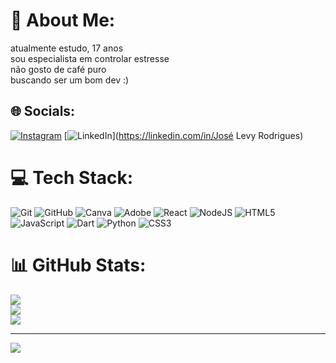 
# 💫 About Me:
atualmente estudo, 17 anos<br>sou especialista em controlar estresse<br>não gosto de café puro<br>buscando ser um bom dev :)


## 🌐 Socials:
[![Instagram](https://img.shields.io/badge/Instagram-%23E4405F.svg?logo=Instagram&logoColor=white)](https://instagram.com/rodrigues_jlevy) [![LinkedIn](https://img.shields.io/badge/LinkedIn-%230077B5.svg?logo=linkedin&logoColor=white)](https://linkedin.com/in/José Levy Rodrigues) 

# 💻 Tech Stack:
![Git](https://img.shields.io/badge/git-%23F05033.svg?style=for-the-badge&logo=git&logoColor=white) ![GitHub](https://img.shields.io/badge/github-%23121011.svg?style=for-the-badge&logo=github&logoColor=white) ![Canva](https://img.shields.io/badge/Canva-%2300C4CC.svg?style=for-the-badge&logo=Canva&logoColor=white) ![Adobe](https://img.shields.io/badge/adobe-%23FF0000.svg?style=for-the-badge&logo=adobe&logoColor=white) ![React](https://img.shields.io/badge/react-%2320232a.svg?style=for-the-badge&logo=react&logoColor=%2361DAFB) ![NodeJS](https://img.shields.io/badge/node.js-6DA55F?style=for-the-badge&logo=node.js&logoColor=white) ![HTML5](https://img.shields.io/badge/html5-%23E34F26.svg?style=for-the-badge&logo=html5&logoColor=white) ![JavaScript](https://img.shields.io/badge/javascript-%23323330.svg?style=for-the-badge&logo=javascript&logoColor=%23F7DF1E) ![Dart](https://img.shields.io/badge/dart-%230175C2.svg?style=for-the-badge&logo=dart&logoColor=white) ![Python](https://img.shields.io/badge/python-3670A0?style=for-the-badge&logo=python&logoColor=ffdd54) ![CSS3](https://img.shields.io/badge/css3-%231572B6.svg?style=for-the-badge&logo=css3&logoColor=white)
# 📊 GitHub Stats:
![](https://github-readme-stats.vercel.app/api?username=levyrodrigues23&theme=dark&hide_border=false&include_all_commits=true&count_private=false)<br/>
![](https://github-readme-streak-stats.herokuapp.com/?user=levyrodrigues23&theme=dark&hide_border=false)<br/>
![](https://github-readme-stats.vercel.app/api/top-langs/?username=levyrodrigues23&theme=dark&hide_border=false&include_all_commits=true&count_private=false&layout=compact)

---
[![](https://visitcount.itsvg.in/api?id=levyrodrigues23&icon=0&color=0)](https://visitcount.itsvg.in)

<!-- Proudly created with GPRM ( https://gprm.itsvg.in ) -->
